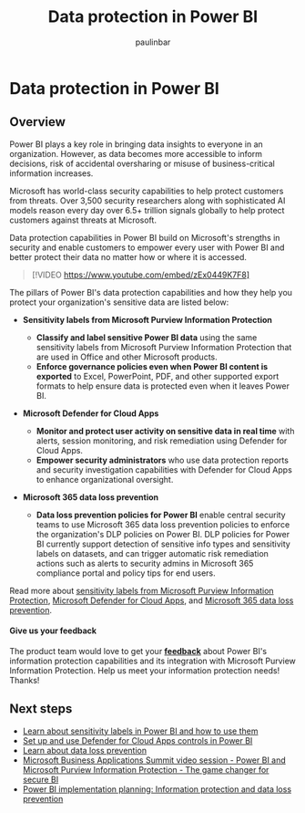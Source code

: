 ﻿---
title: Data protection in Power BI
description: Learn about data protection in Power BI
author: paulinbar
ms.author: painbar
manager: rkarlin
ms.service: powerbi
ms.subservice: powerbi-eim
ms.topic: conceptual
ms.date: 05/02/2022
LocalizationGroup: Data from files
---
# Data protection in Power BI

## Overview

Power BI plays a key role in bringing data insights to everyone in an organization. However, as data becomes more accessible to inform decisions, risk of accidental oversharing or misuse of business-critical information increases.

Microsoft has world-class security capabilities to help protect customers from threats. Over 3,500 security researchers along with sophisticated AI models reason every day over 6.5+ trillion signals globally to help protect customers against threats at Microsoft.

Data protection capabilities in Power BI build on Microsoft's strengths in security and enable customers to empower every user with Power BI and better protect their data no matter how or where it is accessed.

> [!VIDEO https://www.youtube.com/embed/zEx0449K7F8]

The pillars of Power BI's data protection capabilities and how they help you protect your organization's sensitive data are listed below:

* **Sensitivity labels from Microsoft Purview Information Protection**
    
    * **Classify and label sensitive Power BI data** using the same sensitivity labels from Microsoft Purview Information Protection that are used in Office and other Microsoft products.
    * **Enforce governance policies even when Power BI content is exported** to Excel, PowerPoint, PDF, and other supported export formats to help ensure data is protected even when it leaves Power BI.
* **Microsoft Defender for Cloud Apps**
    * **Monitor and protect user activity on sensitive data in real time** with alerts, session monitoring, and risk remediation using Defender for Cloud Apps.
    * **Empower security administrators** who use data protection reports and security investigation capabilities with Defender for Cloud Apps to enhance organizational oversight.
* **Microsoft 365 data loss prevention**
    * **Data loss prevention policies for Power BI** enable central security teams to use Microsoft 365 data loss prevention policies to enforce the organization's DLP policies on Power BI. DLP policies for Power BI currently support detection of sensitive info types and sensitivity labels on datasets, and can trigger automatic risk remediation actions such as alerts to security admins in Microsoft 365 compliance portal and policy tips for end users.

Read more about [sensitivity labels from Microsoft Purview Information Protection](/microsoft-365/compliance/sensitivity-labels), [Microsoft Defender for Cloud Apps](https://www.microsoft.com/en-us/security/business/cloud-apps-defender), and [Microsoft 365 data loss prevention](/microsoft-365/compliance/dlp-learn-about-dlp).

#### Give us your feedback

The product team would love to get your **[feedback](https://forms.office.com/pages/responsepage.aspx?id=v4j5cvGGr0GRqy180BHbR-PPBJBIRPlBpEYIBVrF5lRUREtUREJJRzJZSzcyM1pZWU9LOUdSVkFKWC4u)** about Power BI's information protection capabilities and its integration with Microsoft Purview Information Protection. Help us meet your information protection needs! Thanks!

## Next steps

* [Learn about sensitivity labels in Power BI and how to use them](service-security-sensitivity-label-overview.md)
* [Set up and use Defender for Cloud Apps controls in Power BI](service-security-using-defender-for-cloud-apps-controls.md)
* [Learn about data loss prevention](/microsoft-365/compliance/dlp-learn-about-dlp)
* [Microsoft Business Applications Summit video session - Power BI and Microsoft Purview Information Protection - The game changer for secure BI](https://mymbas.microsoft.com/sessions/f30c8368-6590-4be3-80d4-2bc677f596a4?source=sessions)
* [Power BI implementation planning: Information protection and data loss prevention](/power-bi/guidance/powerbi-implementation-planning-info-protection-data-loss-prevention-overview)
